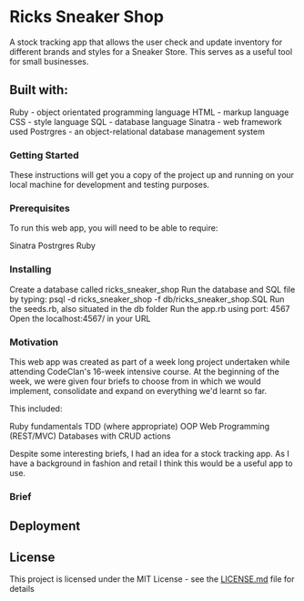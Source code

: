# Ricks Sneaker Shop

A stock tracking app that allows the user check and update inventory for different brands and styles for a Sneaker Store. This serves as a useful tool for small businesses.



## Built with:

Ruby - object orientated programming language
HTML - markup language
CSS - style language
SQL - database language
Sinatra - web framework used
Postrgres - an object-relational database management system

### Getting Started

These instructions will get you a copy of the project up and running on your local machine for development and testing purposes.

### Prerequisites

To run this web app, you will need to be able to require:

Sinatra
Postrgres
Ruby

### Installing

Create a database called ricks_sneaker_shop
Run the database and SQL file by typing: psql -d ricks_sneaker_shop -f db/ricks_sneaker_shop.SQL
Run the seeds.rb, also situated in the db folder
Run the app.rb using port: 4567
Open the localhost:4567/ in your URL


### Motivation

This web app was created as part of a week long project undertaken while attending CodeClan's 16-week intensive course. At the beginning of the week, we were given four briefs to choose from in which we would implement, consolidate and expand on everything we'd learnt so far.

This included:

Ruby fundamentals
TDD (where appropriate)
OOP
Web Programming (REST/MVC)
Databases with CRUD actions

Despite some interesting briefs, I had an idea for a stock tracking app. As I have a background in fashion and retail I think this would be a useful app to use.

### Brief

## Deployment


## License

This project is licensed under the MIT License - see the [LICENSE.md](LICENSE.md) file for details
